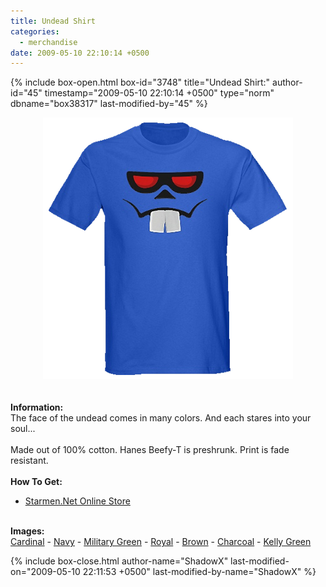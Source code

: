 ```yaml
---
title: Undead Shirt
categories:
  - merchandise
date: 2009-05-10 22:10:14 +0500
---
```

{% include box-open.html box-id="3748" title="Undead Shirt:" author-id="45" timestamp="2009-05-10 22:10:14 +0500" type="norm" dbname="box38317" last-modified-by="45" %}
	<center>
	<img src="/merchandise/images/smn_undeadts_title.png" border="0" alt="Undead Shirt" />
	</center>
	<br /><br />
	<b>Information:</b>
	<br />
	The face of the undead comes in many colors. And each stares into your soul...
	<br /><br />
	Made out of 100% cotton. Hanes Beefy-T is preshrunk. Print is fade resistant.
	<br /><br />
	<b>How To Get:</b>
	<br />
	<ul>
	<li><a href="http://www.cafepress.com/starmen.269329887">Starmen.Net Online Store</a></li>
	</ul>
	<br />
	<b>Images:</b>
	<br />
	<a href="/merchandise/images/smn_undeadts_cardinal.jpg">Cardinal</a> - <a href="/merchandise/images/smn_undeadts_navy.jpg">Navy</a> - <a href="/merchandise/images/smn_undeadts_mgreen.jpg">Military Green</a> - 
	<a href="/merchandise/images/smn_undeadts_royal.jpg">Royal</a> - <a href="/merchandise/images/smn_undeadts_brown.jpg">Brown</a> - <a href="/merchandise/images/smn_undeadts_charcoal.jpg">Charcoal</a> - 
	<a href="/merchandise/images/smn_undeadts_kgreen.jpg">Kelly Green</a>

{% include box-close.html author-name="ShadowX" last-modified-on="2009-05-10 22:11:53 +0500" last-modified-by-name="ShadowX" %}
